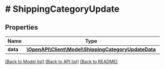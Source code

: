 # # ShippingCategoryUpdate

## Properties

Name | Type | Description | Notes
------------ | ------------- | ------------- | -------------
**data** | [**\OpenAPI\Client\Model\ShippingCategoryUpdateData**](ShippingCategoryUpdateData.md) |  |

[[Back to Model list]](../../README.md#models) [[Back to API list]](../../README.md#endpoints) [[Back to README]](../../README.md)

